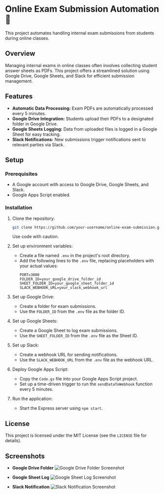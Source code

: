 # Online Exam Submission Automation :rocket:

This project automates handling internal exam submissions from students during online classes.

## Overview

Managing internal exams in online classes often involves collecting student answer sheets as PDFs. This project offers a streamlined solution using Google Drive, Google Sheets, and Slack for efficient submission management.

## Features

- **Automatic Data Processing:** Exam PDFs are automatically processed every 5 minutes.
- **Google Drive Integration:** Students upload their PDFs to a designated folder in Google Drive.
- **Google Sheets Logging:** Data from uploaded files is logged in a Google Sheet for easy tracking.
- **Slack Notifications:** New submissions trigger notifications sent to relevant parties via Slack.

## Setup

### Prerequisites

- A Google account with access to Google Drive, Google Sheets, and Slack.
- Google Apps Script enabled.

### Installation

1. Clone the repository:

   ```bash
   git clone https://github.com/your-username/online-exam-submission.git
   ```

   Use code with caution.

2. Set up environment variables:

   - Create a file named `.env` in the project's root directory.
   - Add the following lines to the `.env` file, replacing placeholders with your actual values:
     ```
     PORT=3000
     FOLDER_ID=your_google_drive_folder_id
     SHEET_FOLDER_ID=your_google_sheet_folder_id
     SLACK_WEBHOOK_URL=your_slack_webhook_url
     ```

3. Set up Google Drive:

   - Create a folder for exam submissions.
   - Use the `FOLDER_ID` from the `.env` file as the folder ID.

4. Set up Google Sheets:

   - Create a Google Sheet to log exam submissions.
   - Use the `SHEET_FOLDER_ID` from the `.env` file as the Sheet ID.

5. Set up Slack:

   - Create a webhook URL for sending notifications.
   - Use the `SLACK_WEBHOOK_URL` from the `.env` file as the webhook URL.

6. Deploy Google Apps Script:

   - Copy the `Code.gs` file into your Google Apps Script project.
   - Set up a time-driven trigger to run the `sendDataToWebhook` function every 5 minutes.

7. Run the application:
   - Start the Express server using `npm start`.

## License

This project is licensed under the MIT License (see the `LICENSE` file for details).

## Screenshots

- **Google Drive Folder**
  ![Google Drive Folder Screenshot](path_to_screenshot)

- **Google Sheet Log**
  ![Google Sheet Log Screenshot](path_to_screenshot)

- **Slack Notification**
  ![Slack Notification Screenshot](path_to_screenshot)
